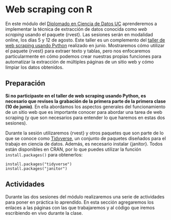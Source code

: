 # Web scraping con R

En este módulo del [Diplomado en Ciencia de Datos UC](https://datascience.uc.cl/) aprenderemos a implementar la técnica de extracción de datos conocida como _web scraping_ usando el paquete {rvest}. Las sesiones serán en modalidad online, los días 5 y 12 de agosto. Este taller es un complemento del [taller de web scraping usando Python](https://github.com/rivaquiroga/taller-web-scraping-python-2023)  realizado en junio. Mostraremos cómo utilizar el paquete {rvest} para extraer texto y tablas, pero nos enfocaremos particularmente en cómo podemos crear nuestras propias funciones para automatizar la extracción de múltiples páginas de un sitio web y cómo limpiar los datos obtenidos. 

## Preparación

**Si no participaste en el taller de web scraping usando Python, es necesario que revises la grabación de la primera parte de la primera clase (10 de junio)**. En ella abordamos los aspectos generales del funcionamiento de un sitio web que es importante conocer para abordar una tarea de web scraping (y que son necesarios para entender lo que haremos en estas dos sesiones). 

Durante la sesión utilizaremos {rvest} y otros paquetes que son parte de lo que se conoce como [Tidyverse](https://www.tidyverse.org/), un conjunto de paquetes diseñados para el trabajo en ciencia de datos. Además, es necesario instalar {janitor}. Todos están disponibles en CRAN, por lo que puedes utilizar la función `install.packages()` para obtenerlos:

```
install.packages("tidyverse")
install.packages("janitor")
```

## Actividades

Durante las dos sesiones del módulo realizaremos una serie de actividades para poner en práctica lo aprendido. En esta sección agregaremos los enlaces a las páginas con las que trabajaremos y al código que iremos escribiendo en vivo durante la clase. 

